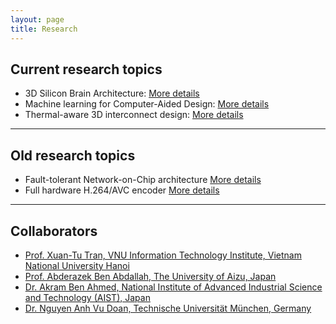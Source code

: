 ```yaml
---
layout: page
title: Research
---
```


## Current research topics

- 3D Silicon Brain Architecture: <a role="button" href="./research_topics/neuromorphic" class="btn btn-success btn-sm">More details</a>
- Machine learning for Computer-Aided Design: <a role="button" href="./research_topics/mlcad" class="btn btn-success btn-sm">More details</a>
- Thermal-aware 3D interconnect design: <a role="button" href="./research_topics/thermal3DICs" class="btn btn-success btn-sm">More details</a>

---

## Old research topics

- Fault-tolerant Network-on-Chip architecture <a role="button" href="./research_topics/ftnoc" class="btn btn-success btn-sm">More details</a>
- Full hardware H.264/AVC encoder <a role="button" href="./research_topics/h264" class="btn btn-success btn-sm">More details</a>

---

## Collaborators

- [Prof. Xuan-Tu Tran, VNU Information Technology Institute, Vietnam National University Hanoi](http://www.uet.vnu.edu.vn/~tutx/)
- [Prof. Abderazek Ben Abdallah, The University of Aizu, Japan](https://www.u-aizu.ac.jp/~benab/)
- [Dr. Akram Ben Ahmed, National Institute of Advanced Industrial Science and Technology (AIST), Japan](https://scholar.google.com.vn/citations?user=L1334B4AAAAJ)
- [Dr. Nguyen Anh Vu Doan, Technische Universität München, Germany](https://scholar.google.com.vn/citations?user=P_dYs6UAAAAJ)

